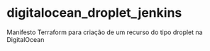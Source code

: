 # digitalocean_droplet_jenkins
Manifesto Terraform para criação de um recurso do tipo droplet na DigitalOcean
